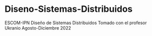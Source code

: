 # Diseno-Sistemas-Distribuidos
ESCOM-IPN 
Diseño de Sistemas Distribuidos
Tomado con el profesor Ukranio
Agosto-Diciembre 2022
